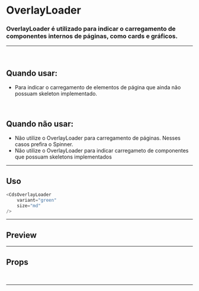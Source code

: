 # OverlayLoader

### OverlayLoader é utilizado para indicar o carregamento de componentes internos de páginas, como cards e gráficos.
---
<br />

## Quando usar:
- Para indicar o carregamento de elementos de página que ainda não possuam skeleton implementado.

<br />

## Quando não usar:
- Não utilize o OverlayLoader para carregamento de páginas. Nesses casos prefira o Spinner.
- Não utilize o OverlayLoader para indicar carregameto de componentes que possuam skeletons implementados

---

## Uso

```js
<CdsOverlayLoader
	variant="green"
	size="md"
/>
```

---

## Preview

<PreviewContainer
	:component="CdsOverlayLoader"
/>

---

## Props

<APITable
	name="OverlayLoader"
	section="props"
/>
<br />

---

<script setup>
import CdsOverlayLoader from '@/components/OverlayLoader.vue';
</script>
